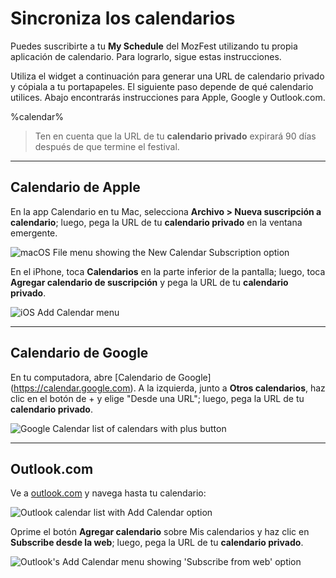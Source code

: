# Sincroniza los calendarios

Puedes suscribirte a tu **My Schedule** del MozFest utilizando tu propia aplicación de calendario. Para lograrlo, sigue estas instrucciones.

Utiliza el widget a continuación para generar una URL de calendario privado y cópiala a tu portapapeles. El siguiente paso depende de qué calendario utilices. Abajo encontrarás instrucciones para Apple, Google y Outlook.com.

%calendar%

> Ten en cuenta que la URL de tu **calendario privado** expirará 90 días después de que termine el festival.

---

## Calendario de Apple

En la app Calendario en tu Mac, selecciona **Archivo > Nueva suscripción a calendario**; luego, pega la URL de tu **calendario privado** en la ventana emergente.

![macOS File menu showing the New Calendar Subscription option](/calendar/macos-01.png)

En el iPhone, toca **Calendarios** en la parte inferior de la pantalla; luego, toca **Agregar calendario de suscripción** y pega la URL de tu **calendario privado**.

![iOS Add Calendar menu](/calendar/ios-01.png)

---

## Calendario de Google

En tu computadora, abre [Calendario de Google] (https://calendar.google.com).
A la izquierda, junto a **Otros calendarios**, haz clic en el botón de + y elige "Desde una URL"; luego, pega la URL de tu **calendario privado**.

![Google Calendar list of calendars with plus button](/calendar/google-01.png)

---

## Outlook.com

Ve a [outlook.com](https://outlook.com) y navega hasta tu calendario:

![Outlook calendar list with Add Calendar option](/calendar/outlook-01.png)

Oprime el botón **Agregar calendario** sobre Mis calendarios
y haz clic en **Subscribe desde la web**; luego, pega la URL de tu **calendario privado**.

![Outlook's Add Calendar menu showing 'Subscribe from web' option](/calendar/outlook-02.png)

